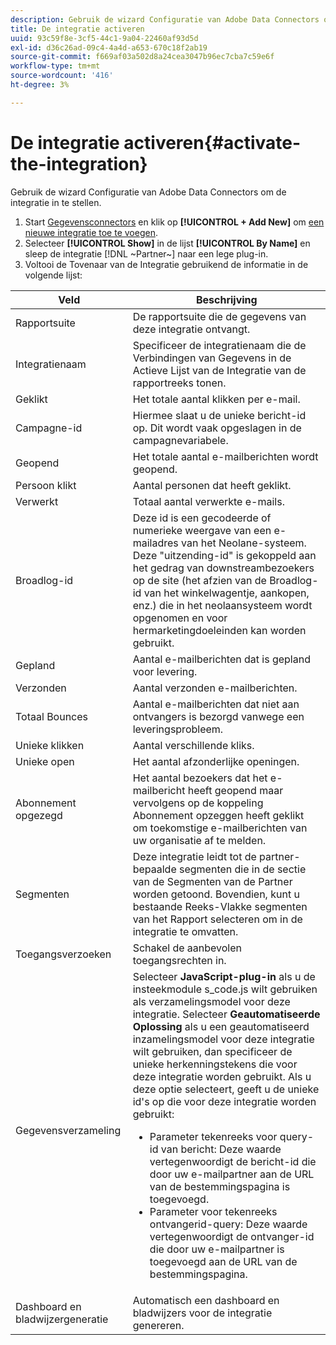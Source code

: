 ```yaml
---
description: Gebruik de wizard Configuratie van Adobe Data Connectors om de integratie in te stellen.
title: De integratie activeren
uuid: 93c59f8e-3cf5-44c1-9a04-22460af93d5d
exl-id: d36c26ad-09c4-4a4d-a653-670c18f2ab19
source-git-commit: f669af03a502d8a24cea3047b96ec7cba7c59e6f
workflow-type: tm+mt
source-wordcount: '416'
ht-degree: 3%

---
```


# De integratie activeren{#activate-the-integration}

Gebruik de wizard Configuratie van Adobe Data Connectors om de integratie in te stellen.

1. Start [Gegevensconnectors](https://experienceleague.adobe.com/docs/analytics/import/dataconnectors/getting-started-data-connectors.html) en klik op **[!UICONTROL + Add New]** om [een nieuwe integratie toe te voegen](https://experienceleague.adobe.com/docs/analytics/import/dataconnectors/getting-started-data-connectors.html).
1. Selecteer **[!UICONTROL Show]** in de lijst **[!UICONTROL By Name]** en sleep de integratie [!DNL ~Partner~] naar een lege plug-in.
1. Voltooi de Tovenaar van de Integratie gebruikend de informatie in de volgende lijst:

| Veld | Beschrijving |
|--- |--- |
| Rapportsuite | De rapportsuite die de gegevens van deze integratie ontvangt. |
| Integratienaam | Specificeer de integratienaam die de Verbindingen van Gegevens in de Actieve Lijst van de Integratie van de rapportreeks tonen. |
| Geklikt | Het totale aantal klikken per e-mail. |
| Campagne-id | Hiermee slaat u de unieke bericht-id op. Dit wordt vaak opgeslagen in de campagnevariabele. |
| Geopend | Het totale aantal e-mailberichten wordt geopend. |
| Persoon klikt | Aantal personen dat heeft geklikt. |
| Verwerkt | Totaal aantal verwerkte e-mails. |
| Broadlog-id | Deze id is een gecodeerde of numerieke weergave van een e-mailadres van het Neolane-systeem. Deze &quot;uitzending-id&quot; is gekoppeld aan het gedrag van downstreambezoekers op de site (het afzien van de Broadlog-id van het winkelwagentje, aankopen, enz.) die in het neolaansysteem wordt opgenomen en voor hermarketingdoeleinden kan worden gebruikt. |
| Gepland | Aantal e-mailberichten dat is gepland voor levering. |
| Verzonden | Aantal verzonden e-mailberichten. |
| Totaal Bounces | Aantal e-mailberichten dat niet aan ontvangers is bezorgd vanwege een leveringsprobleem. |
| Unieke klikken | Aantal verschillende kliks. |
| Unieke open | Het aantal afzonderlijke openingen. |
| Abonnement opgezegd | Het aantal bezoekers dat het e-mailbericht heeft geopend maar vervolgens op de koppeling Abonnement opzeggen heeft geklikt om toekomstige e-mailberichten van uw organisatie af te melden. |
| Segmenten | Deze integratie leidt tot de partner-bepaalde segmenten die in de sectie van de Segmenten van de Partner worden getoond. Bovendien, kunt u bestaande Reeks-Vlakke segmenten van het Rapport selecteren om in de integratie te omvatten. |
| Toegangsverzoeken | Schakel de aanbevolen toegangsrechten in. |
| Gegevensverzameling | Selecteer **JavaScript-plug-in** als u de insteekmodule s_code.js wilt gebruiken als verzamelingsmodel voor deze integratie. Selecteer **Geautomatiseerde Oplossing** als u een geautomatiseerd inzamelingsmodel voor deze integratie wilt gebruiken, dan specificeer de unieke herkenningstekens die voor deze integratie worden gebruikt. Als u deze optie selecteert, geeft u de unieke id&#39;s op die voor deze integratie worden gebruikt: <ul><li>Parameter tekenreeks voor query-id van bericht: Deze waarde vertegenwoordigt de bericht-id die door uw e-mailpartner aan de URL van de bestemmingspagina is toegevoegd.</li><li>Parameter voor tekenreeks ontvangerid-query: Deze waarde vertegenwoordigt de ontvanger-id die door uw e-mailpartner is toegevoegd aan de URL van de bestemmingspagina.</li></ul> |
| Dashboard en bladwijzergeneratie | Automatisch een dashboard en bladwijzers voor de integratie genereren. |
